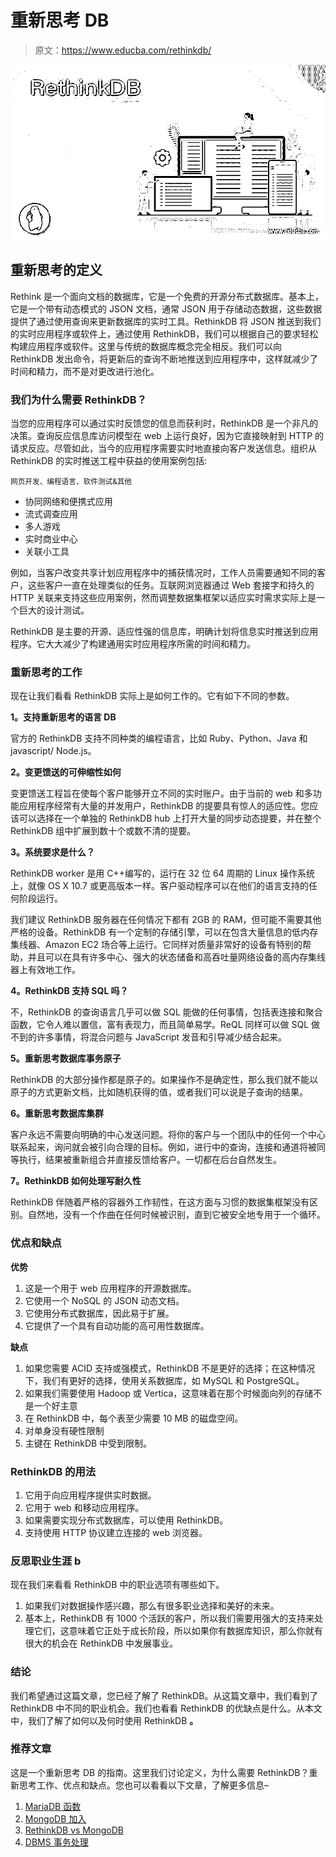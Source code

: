 # 重新思考 DB

> 原文：<https://www.educba.com/rethinkdb/>

![RethinkDB](img/82aa5429877c9bc105e4a876dea3530c.png)



## 重新思考的定义

Rethink 是一个面向文档的数据库，它是一个免费的开源分布式数据库。基本上，它是一个带有动态模式的 JSON 文档，通常 JSON 用于存储动态数据，这些数据提供了通过使用查询来更新数据库的实时工具。RethinkDB 将 JSON 推送到我们的实时应用程序或软件上，通过使用 RethinkDB，我们可以根据自己的要求轻松构建应用程序或软件。这里与传统的数据库概念完全相反。我们可以向 RethinkDB 发出命令，将更新后的查询不断地推送到应用程序中，这样就减少了时间和精力，而不是对更改进行池化。

### 我们为什么需要 RethinkDB？

当您的应用程序可以通过实时反馈您的信息而获利时，RethinkDB 是一个非凡的决策。查询反应信息库访问模型在 web 上运行良好，因为它直接映射到 HTTP 的请求反应。尽管如此，当今的应用程序需要实时地直接向客户发送信息。组织从 RethinkDB 的实时推送工程中获益的使用案例包括:

<small>网页开发、编程语言、软件测试&其他</small>

*   协同网络和便携式应用
*   流式调查应用
*   多人游戏
*   实时商业中心
*   关联小工具

例如，当客户改变共享计划应用程序中的捕获情况时，工作人员需要通知不同的客户，这些客户一直在处理类似的任务。互联网浏览器通过 Web 套接字和持久的 HTTP 关联来支持这些应用案例，然而调整数据集框架以适应实时需求实际上是一个巨大的设计测试。

RethinkDB 是主要的开源、适应性强的信息库，明确计划将信息实时推送到应用程序。它大大减少了构建通用实时应用程序所需的时间和精力。

### 重新思考的工作

现在让我们看看 RethinkDB 实际上是如何工作的。它有如下不同的参数。

**1。支持重新思考的语言 DB**

官方的 RethinkDB 支持不同种类的编程语言，比如 Ruby、Python、Java 和 javascript/ Node.js。

**2。变更馈送的可伸缩性如何**

变更馈送工程旨在使每个客户能够开立不同的实时账户。由于当前的 web 和多功能应用程序经常有大量的并发用户，RethinkDB 的提要具有惊人的适应性。您应该可以选择在一个单独的 RethinkDB hub 上打开大量的同步动态提要，并在整个 RethinkDB 组中扩展到数十个或数不清的提要。

**3。系统要求是什么？**

RethinkDB worker 是用 C++编写的，运行在 32 位 64 周期的 Linux 操作系统上，就像 OS X 10.7 或更高版本一样。客户驱动程序可以在他们的语言支持的任何阶段运行。

我们建议 RethinkDB 服务器在任何情况下都有 2GB 的 RAM，但可能不需要其他严格的设备。RethinkDB 有一个定制的存储引擎，可以在包含大量信息的低内存集线器、Amazon EC2 场合等上运行。它同样对质量非常好的设备有特别的帮助，并且可以在具有许多中心、强大的状态储备和高吞吐量网络设备的高内存集线器上有效地工作。

**4。RethinkDB 支持 SQL 吗？**

不，RethinkDB 的查询语言几乎可以做 SQL 能做的任何事情，包括表连接和聚合函数，它令人难以置信，富有表现力，而且简单易学。ReQL 同样可以做 SQL 做不到的许多事情，将混合问题与 JavaScript 发音和引导减少结合起来。

**5。重新思考数据库事务原子**

RethinkDB 的大部分操作都是原子的。如果操作不是确定性，那么我们就不能以原子的方式更新文档，比如随机获得的值，或者我们可以说是子查询的结果。

**6。重新思考数据库集群**

客户永远不需要向明确的中心发送问题。将你的客户与一个团队中的任何一个中心联系起来，询问就会被引向合理的目标。例如，进行中的查询，连接和通道将被同等执行，结果被重新组合并直接反馈给客户。一切都在后台自然发生。

**7。RethinkDB 如何处理写耐久性**

RethinkDB 伴随着严格的容器外工作韧性，在这方面与习惯的数据集框架没有区别。自然地，没有一个作曲在任何时候被识别，直到它被安全地专用于一个循环。

### 优点和缺点

**优势**

1.  这是一个用于 web 应用程序的开源数据库。
2.  它使用一个 NoSQL 的 JSON 动态文档。
3.  它使用分布式数据库，因此易于扩展。
4.  它提供了一个具有自动功能的高可用性数据库。

**缺点**

1.  如果您需要 ACID 支持或强模式，RethinkDB 不是更好的选择；在这种情况下，我们有更好的选择，使用关系数据库，如 MySQL 和 PostgreSQL。
2.  如果我们需要使用 Hadoop 或 Vertica，这意味着在那个时候面向列的存储不是一个好主意
3.  在 RethinkDB 中，每个表至少需要 10 MB 的磁盘空间。
4.  对单身没有硬性限制
5.  主键在 RethinkDB 中受到限制。

### RethinkDB 的用法

1.  它用于向应用程序提供实时数据。
2.  它用于 web 和移动应用程序。
3.  如果需要实现分布式数据库，可以使用 RethinkDB。
4.  支持使用 HTTP 协议建立连接的 web 浏览器。

### 反思职业生涯 b

现在我们来看看 RethinkDB 中的职业选项有哪些如下。

1.  如果我们对数据操作感兴趣，那么有很多职业选择和美好的未来。
2.  基本上，RethinkDB 有 1000 个活跃的客户，所以我们需要用强大的支持来处理它们，这意味着它正处于成长阶段，所以如果你有数据库知识，那么你就有很大的机会在 RethinkDB 中发展事业。

### 结论

我们希望通过这篇文章，您已经了解了 RethinkDB。从这篇文章中，我们看到了 RethinkDB 中不同的职业机会。我们也看看 RethinkDB 的优缺点是什么。从本文中，我们了解了如何以及何时使用 RethinkDB **。**

### 推荐文章

这是一个重新思考 DB 的指南。这里我们讨论定义，为什么需要 RethinkDB？重新思考工作、优点和缺点。您也可以看看以下文章，了解更多信息–

1.  [MariaDB 函数](https://www.educba.com/mariadb-functions/)
2.  [MongoDB 加入](https://www.educba.com/mongodb-join/)
3.  [RethinkDB vs MongoDB](https://www.educba.com/rethinkdb-vs-mongodb/)
4.  [DBMS 事务处理](https://www.educba.com/dbms-transaction-processing/)





